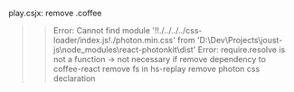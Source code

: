 play.csjx: remove .coffee
>> Error: Cannot find module '!!./../../../css-loader/index.js!./photon.min.css' from 'D:\Dev\Projects\joust-js\node_modules\react-photonkit\dist'
Error: require.resolve is not a function -> not necessary if remove dependency to coffee-react
remove fs in hs-replay
remove photon css declaration